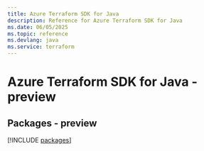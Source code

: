 ```yaml
---
title: Azure Terraform SDK for Java
description: Reference for Azure Terraform SDK for Java
ms.date: 06/05/2025
ms.topic: reference
ms.devlang: java
ms.service: terraform
---
```

# Azure Terraform SDK for Java - preview
## Packages - preview
[!INCLUDE [packages](terraform-index.md)]
